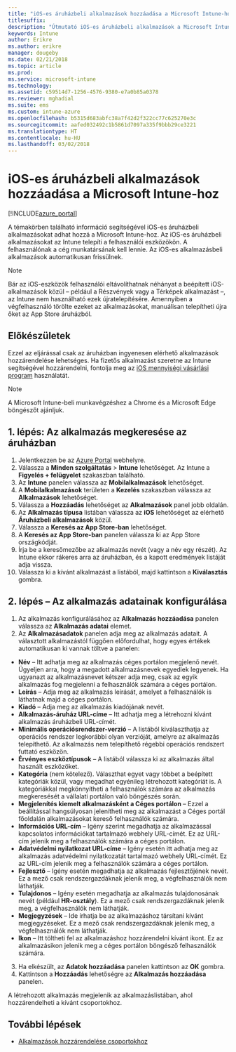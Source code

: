 ```yaml
---
title: "iOS-es áruházbeli alkalmazások hozzáadása a Microsoft Intune-hoz"
titlesuffix: 
description: "Útmutató iOS-es áruházbeli alkalmazások a Microsoft Intune-ba való hozzáadásához."
keywords: Intune
author: Erikre
ms.author: erikre
manager: dougeby
ms.date: 02/21/2018
ms.topic: article
ms.prod: 
ms.service: microsoft-intune
ms.technology: 
ms.assetid: c59514d7-1256-4576-9380-e7a0b85a0378
ms.reviewer: mghadial
ms.suite: ems
ms.custom: intune-azure
ms.openlocfilehash: b5315d683abfc38a7f42d2f322cc77c625270e3c
ms.sourcegitcommit: aafed032492c1b5861d7097a335f9bbb29ce3221
ms.translationtype: HT
ms.contentlocale: hu-HU
ms.lasthandoff: 03/02/2018
---
```

# <a name="how-to-add-ios-store-apps-to-microsoft-intune"></a>iOS-es áruházbeli alkalmazások hozzáadása a Microsoft Intune-hoz

[!INCLUDE[azure_portal](./includes/azure_portal.md)]


A témakörben található információ segítségével iOS-es áruházbeli alkalmazásokat adhat hozzá a Microsoft Intune-hoz. Az iOS-es áruházbeli alkalmazásokat az Intune telepíti a felhasználói eszközökön. A felhasználónak a cég munkatársának kell lennie. Az iOS-es alkalmazásbeli alkalmazások automatikusan frissülnek. 

>[!NOTE]
>Bár az iOS-eszközök felhasználói eltávolíthatnak néhányat a beépített iOS-alkalmazások közül – például a Részvények vagy a Térképek alkalmazást –, az Intune nem használható ezek újratelepítésére. Amennyiben a végfelhasználó törölte ezeket az alkalmazásokat, manuálisan telepítheti újra őket az App Store áruházból.

## <a name="before-you-start"></a>Előkészületek

Ezzel az eljárással csak az áruházban ingyenesen elérhető alkalmazások hozzárendelése lehetséges. Ha fizetős alkalmazást szeretne az Intune segítségével hozzárendelni, fontolja meg az [iOS mennyiségi vásárlási program](vpp-apps-ios.md) használatát.

>[!NOTE]
>A Microsoft Intune-beli munkavégzéshez a Chrome és a Microsoft Edge böngészőt ajánljuk.

## <a name="step-1---search-for-the-app-in-the-store"></a>1. lépés: Az alkalmazás megkeresése az áruházban

1. Jelentkezzen be az [Azure Portal](https://portal.azure.com) webhelyre.
2. Válassza a **Minden szolgáltatás** > **Intune** lehetőséget. Az Intune a **Figyelés + felügyelet** szakaszban található.
3. Az **Intune** panelen válassza az **Mobilalkalmazások** lehetőséget.
4. A **Mobilalkalmazások** területen a **Kezelés** szakaszban válassza az **Alkalmazások** lehetőséget.
5. Válassza a **Hozzáadás** lehetőséget az **Alkalmazások** panel jobb oldalán.
6. Az **Alkalmazás típusa** listában válassza az **iOS** lehetőséget az elérhető **Áruházbeli alkalmazások** közül.
6. Válassza a **Keresés az App Store-ban** lehetőséget.
7. A **Keresés az App Store-ban** panelen válassza ki az App Store országkódját.
8. Írja be a keresőmezőbe az alkalmazás nevét (vagy a név egy részét). Az Intune ekkor rákeres arra az áruházban, és a kapott eredmények listáját adja vissza.
9. Válassza ki a kívánt alkalmazást a listából, majd kattintson a **Kiválasztás** gombra.

## <a name="step-2---configure-app-information"></a>2. lépés – Az alkalmazás adatainak konfigurálása

1. Az alkalmazás konfigurálásához az **Alkalmazás hozzáadása** panelen válassza az **Alkalmazás adatai** elemet.
2. Az **Alkalmazásadatok** panelen adja meg az alkalmazás adatait. A választott alkalmazástól függően előfordulhat, hogy egyes értékek automatikusan ki vannak töltve a panelen:
- **Név** – Itt adhatja meg az alkalmazás céges portálon megjelenő nevét. Ügyeljen arra, hogy a megadott alkalmazásnevek egyediek legyenek. Ha ugyanazt az alkalmazásnevet kétszer adja meg, csak az egyik alkalmazás fog megjelenni a felhasználók számára a céges portálon.
- **Leírás** – Adja meg az alkalmazás leírását, amelyet a felhasználók is láthatnak majd a céges portálon.
- **Kiadó** – Adja meg az alkalmazás kiadójának nevét.
- **Alkalmazás-áruház URL-címe** – Itt adhatja meg a létrehozni kívánt alkalmazás áruházbeli URL-címét.
- **Minimális operációsrendszer-verzió** – A listából kiválaszthatja az operációs rendszer legkorábbi olyan verzióját, amelyre az alkalmazás telepíthető. Az alkalmazás nem telepíthető régebbi operációs rendszert futtató eszközön.
- **Érvényes eszköztípusok** – A listából válassza ki az alkalmazás által használt eszközöket.
- **Kategória** (nem kötelező). Választhat egyet vagy többet a beépített kategóriák közül, vagy megadhat egyénileg létrehozott kategóriát is. A kategóriákkal megkönnyítheti a felhasználók számára az alkalmazás megkeresését a vállalati portálon való böngészés során.
- **Megjelenítés kiemelt alkalmazásként a Céges portálon** – Ezzel a beállítással hangsúlyosan jelenítheti meg az alkalmazást a Céges portál főoldalán alkalmazásokat kereső felhasználók számára.
- **Információs URL-cím** – Igény szerint megadhatja az alkalmazással kapcsolatos információkat tartalmazó webhely URL-címét. Ez az URL-cím jelenik meg a felhasználók számára a céges portálon.
- **Adatvédelmi nyilatkozat URL-címe** – Igény esetén itt adhatja meg az alkalmazás adatvédelmi nyilatkozatát tartalmazó webhely URL-címét. Ez az URL-cím jelenik meg a felhasználók számára a céges portálon.
- **Fejlesztő** – Igény esetén megadhatja az alkalmazás fejlesztőjének nevét. Ez a mező csak rendszergazdáknak jelenik meg, a végfelhasználók nem láthatják.
- **Tulajdonos** – Igény esetén megadhatja az alkalmazás tulajdonosának nevét (például **HR-osztály**).  Ez a mező csak rendszergazdáknak jelenik meg, a végfelhasználók nem láthatják.
- **Megjegyzések** – Ide írhatja be az alkalmazáshoz társítani kívánt megjegyzéseket. Ez a mező csak rendszergazdáknak jelenik meg, a végfelhasználók nem láthatják.
- **Ikon** – Itt töltheti fel az alkalmazáshoz hozzárendelni kívánt ikont. Ez az alkalmazásikon jelenik meg a céges portálon böngésző felhasználók számára.
3. Ha elkészült, az **Adatok hozzáadása** panelen kattintson az **OK** gombra.
4. Kattintson a **Hozzáadás** lehetőségre az **Alkalmazás hozzáadása** panelen. 

A létrehozott alkalmazás megjelenik az alkalmazáslistában, ahol hozzárendelheti a kívánt csoportokhoz. 

## <a name="next-steps"></a>További lépések

- [Alkalmazások hozzárendelése csoportokhoz](apps-deploy.md)
